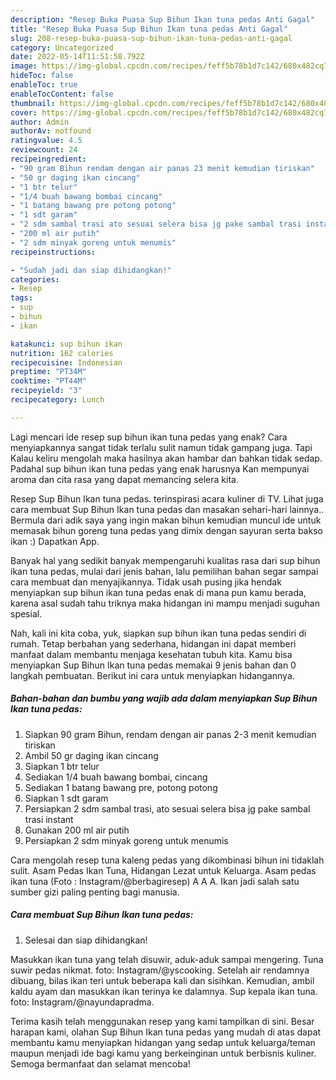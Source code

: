 ```yaml
---
description: "Resep Buka Puasa Sup Bihun Ikan tuna pedas Anti Gagal"
title: "Resep Buka Puasa Sup Bihun Ikan tuna pedas Anti Gagal"
slug: 208-resep-buka-puasa-sup-bihun-ikan-tuna-pedas-anti-gagal
category: Uncategorized
date: 2022-05-14T11:51:58.792Z
image: https://img-global.cpcdn.com/recipes/feff5b78b1d7c142/680x482cq70/sup-bihun-ikan-tuna-pedas-foto-resep-utama.jpg
hideToc: false
enableToc: true
enableTocContent: false
thumbnail: https://img-global.cpcdn.com/recipes/feff5b78b1d7c142/680x482cq70/sup-bihun-ikan-tuna-pedas-foto-resep-utama.jpg
cover: https://img-global.cpcdn.com/recipes/feff5b78b1d7c142/680x482cq70/sup-bihun-ikan-tuna-pedas-foto-resep-utama.jpg
author: Admin
authorAv: notfound
ratingvalue: 4.5
reviewcount: 24
recipeingredient:
- "90 gram Bihun rendam dengan air panas 23 menit kemudian tiriskan"
- "50 gr daging ikan cincang"
- "1 btr telur"
- "1/4 buah bawang bombai cincang"
- "1 batang bawang pre potong potong"
- "1 sdt garam"
- "2 sdm sambal trasi ato sesuai selera bisa jg pake sambal trasi instant"
- "200 ml air putih"
- "2 sdm minyak goreng untuk menumis"
recipeinstructions:

- "Sudah jadi dan siap dihidangkan!"
categories:
- Resep
tags:
- sup
- bihun
- ikan

katakunci: sup bihun ikan 
nutrition: 162 calories
recipecuisine: Indonesian
preptime: "PT34M"
cooktime: "PT44M"
recipeyield: "3"
recipecategory: Lunch

---
```



Lagi mencari ide resep sup bihun ikan tuna pedas yang enak? Cara menyiapkannya sangat tidak terlalu sulit namun tidak gampang juga. Tapi Kalau keliru mengolah maka hasilnya akan hambar dan bahkan tidak sedap. Padahal sup bihun ikan tuna pedas yang enak harusnya Kan mempunyai aroma dan cita rasa yang dapat memancing selera kita.


Resep Sup Bihun Ikan tuna pedas. terinspirasi acara kuliner di TV. Lihat juga cara membuat Sup Bihun Ikan tuna pedas dan masakan sehari-hari lainnya.. Bermula dari adik saya yang ingin makan bihun kemudian muncul ide untuk memasak bihun goreng tuna pedas yang dimix dengan sayuran serta bakso ikan :) Dapatkan App.

Banyak hal yang sedikit banyak mempengaruhi kualitas rasa dari sup bihun ikan tuna pedas, mulai dari jenis bahan, lalu pemilihan bahan segar sampai cara membuat dan menyajikannya. Tidak usah pusing jika hendak menyiapkan sup bihun ikan tuna pedas enak di mana pun kamu berada, karena asal sudah tahu triknya maka hidangan ini mampu menjadi suguhan spesial.


Nah, kali ini kita coba, yuk, siapkan sup bihun ikan tuna pedas sendiri di rumah. Tetap berbahan yang sederhana, hidangan ini dapat memberi manfaat dalam membantu menjaga kesehatan tubuh kita. Kamu bisa menyiapkan Sup Bihun Ikan tuna pedas memakai 9 jenis bahan dan 0 langkah pembuatan. Berikut ini cara untuk menyiapkan hidangannya.

<!--inarticleads1-->

##### Bahan-bahan dan bumbu yang wajib ada dalam menyiapkan Sup Bihun Ikan tuna pedas:

1. Siapkan 90 gram Bihun, rendam dengan air panas 2-3 menit kemudian tiriskan
1. Ambil 50 gr daging ikan cincang
1. Siapkan 1 btr telur
1. Sediakan 1/4 buah bawang bombai, cincang
1. Sediakan 1 batang bawang pre, potong potong
1. Siapkan 1 sdt garam
1. Persiapkan 2 sdm sambal trasi, ato sesuai selera bisa jg pake sambal trasi instant
1. Gunakan 200 ml air putih
1. Persiapkan 2 sdm minyak goreng untuk menumis


Cara mengolah resep tuna kaleng pedas yang dikombinasi bihun ini tidaklah sulit. Asam Pedas Ikan Tuna, Hidangan Lezat untuk Keluarga. Asam pedas ikan tuna (Foto : Instagram/@berbagiresep) A A A. Ikan jadi salah satu sumber gizi paling penting bagi manusia. 

<!--inarticleads2-->

##### Cara membuat Sup Bihun Ikan tuna pedas:


1. Selesai dan siap dihidangkan!

Masukkan ikan tuna yang telah disuwir, aduk-aduk sampai mengering. Tuna suwir pedas nikmat. foto: Instagram/@yscooking. Setelah air rendamnya dibuang, bilas ikan teri untuk beberapa kali dan sisihkan. Kemudian, ambil kaldu ayam dan masukkan ikan terinya ke dalamnya. Sup kepala ikan tuna. foto: Instagram/@nayundapradma. 

Terima kasih telah menggunakan resep yang kami tampilkan di sini. Besar harapan kami, olahan Sup Bihun Ikan tuna pedas yang mudah di atas dapat membantu kamu menyiapkan hidangan yang sedap untuk keluarga/teman maupun menjadi ide bagi kamu yang berkeinginan untuk berbisnis kuliner. Semoga bermanfaat dan selamat mencoba!
